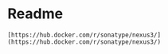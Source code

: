 # Readme

    [https://hub.docker.com/r/sonatype/nexus3/](https://hub.docker.com/r/sonatype/nexus3/)